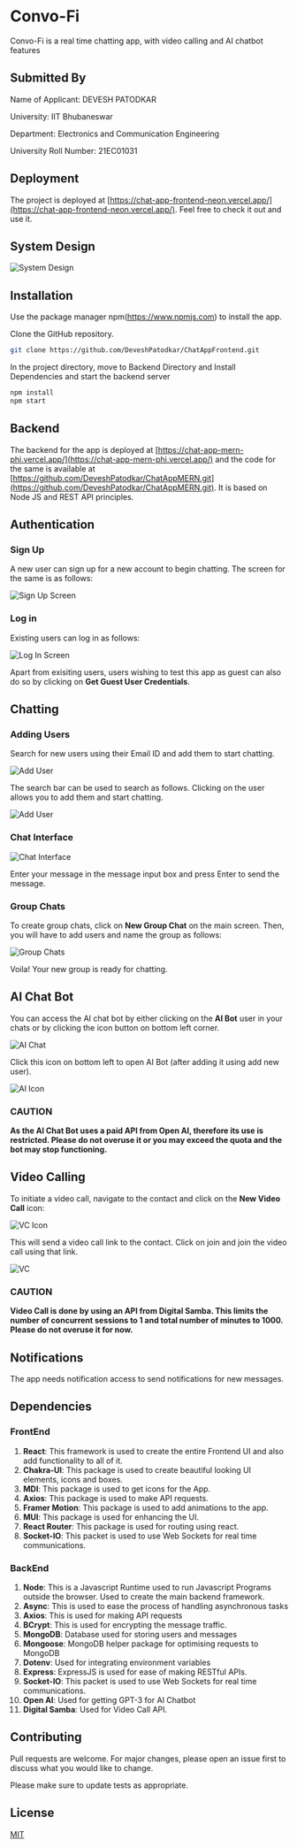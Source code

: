 # Convo-Fi

Convo-Fi is a real time chatting app, with video calling and AI chatbot features

## Submitted By

Name of Applicant: DEVESH PATODKAR

University: IIT Bhubaneswar

Department: Electronics and Communication Engineering

University Roll Number: 21EC01031

## Deployment

The project is deployed at [https://chat-app-frontend-neon.vercel.app/](https://chat-app-frontend-neon.vercel.app/). Feel free to check it out and use it.

## System Design

![System Design](https://drive.google.com/uc?id=17FJgaDGE0Q-Ot4ygwJlY77foVQYce9lk)

## Installation

Use the package manager npm(https://www.npmjs.com) to install the app.

Clone the GitHub repository.

```bash
git clone https://github.com/DeveshPatodkar/ChatAppFrontend.git
```

In the project directory, move to Backend Directory and Install Dependencies and start the backend server

```bash
npm install
npm start
```

## Backend

The backend for the app is deployed at [https://chat-app-mern-phi.vercel.app/](https://chat-app-mern-phi.vercel.app/) and the code for the same is available at [https://github.com/DeveshPatodkar/ChatAppMERN.git](https://github.com/DeveshPatodkar/ChatAppMERN.git). It is based on Node JS and REST API principles.

## Authentication

### Sign Up

A new user can sign up for a new account to begin chatting. The screen for the same is as follows:

![Sign Up Screen](https://drive.google.com/uc?id=1i126kbHfwlGwLBI23X4OtkdS99UH6lmc)

### Log in

Existing users can log in as follows:

![Log In Screen](https://drive.google.com/uc?id=1H3lMG5ROMIKHyIKsDe1SeH1lpe0OweQG)

Apart from exisiting users, users wishing to test this app as guest can also do so by clicking on **Get Guest User Credentials**.

## Chatting

### Adding Users

Search for new users using their Email ID and add them to start chatting.

![Add User](https://drive.google.com/uc?id=1UolPKFogr7ZiRDmnFEEcF91lSP_8cR5f)

The search bar can be used to search as follows. Clicking on the user allows you to add them and start chatting.

![Add User](https://drive.google.com/uc?id=1NQX-9Rpa2jzA24OaltjdOFahcxSMdXvz)

### Chat Interface

![Chat Interface](https://drive.google.com/uc?id=1Ovx-4m_DgCL2TMZ7w7lAz_WBUVnafoun)

Enter your message in the message input box and press Enter to send the message.

### Group Chats

To create group chats, click on **New Group Chat** on the main screen. Then, you will have to add users and name the group as follows:

![Group Chats](https://drive.google.com/uc?id=1CzIbFT3jcgSvSbF6_5opX86gdQ-6_DcS)

Voila! Your new group is ready for chatting.

## AI Chat Bot
You can access the AI chat bot by either clicking on the **AI Bot** user in your chats or by clicking the icon button on bottom left corner.

![AI Chat](https://drive.google.com/uc?id=1xvt7coCfz1jCx1oRV26Bm8mgCPbZG80k)

Click this icon on bottom left to open AI Bot (after adding it using add new user).

![AI Icon](https://drive.google.com/uc?id=1vT1XuMw4G3sr-j9HLs7T-1DFWwyD5neH)

### CAUTION

**As the AI Chat Bot uses a paid API from Open AI, therefore its use is restricted. Please do not overuse it or you may exceed the quota and the bot may stop functioning.**

## Video Calling

To initiate a video call, navigate to the contact and click on the **New Video Call** icon:

![VC Icon](https://drive.google.com/uc?id=1z03qL24_9iEntzi_ogf1j06-jQnlAhYw)

This will send a video call link to the contact. Click on join and join the video call using that link.

![VC](https://drive.google.com/uc?id=1ZiHIgpVwH_uTTubZ6sK7PbR7h8P9jlGH)

### CAUTION

**Video Call is done by using an API from Digital Samba. This limits the number of concurrent sessions to 1 and total number of minutes to 1000. Please do not overuse it for now.**

## Notifications

The app needs notification access to send notifications for new messages.

## Dependencies

### FrontEnd

1. **React**: This framework is used to create the entire Frontend UI and also add functionality to all of it.
2. **Chakra-UI**: This package is used to create beautiful looking UI elements, icons and boxes.
3. **MDI**: This package is used to get icons for the App.
4. **Axios**: This package is used to make API requests.
5. **Framer Motion**: This package is used to add animations to the app.
6. **MUI**: This package is used for enhancing the UI.
7. **React Router**: This package is used for routing using react.
8. **Socket-IO**: This packet is used to use Web Sockets for real time communications.

### BackEnd

1. **Node**: This is a Javascript Runtime used to run Javascript Programs outside the browser. Used to create the main backend framework.
2. **Async**: This is used to ease the process of handling asynchronous tasks
3. **Axios**: This is used for making API requests
4. **BCrypt**: This is used for encrypting the message traffic.
5. **MongoDB**: Database used for storing users and messages
6. **Mongoose**: MongoDB helper package for optimising requests to MongoDB
7. **Dotenv**: Used for integrating environment variables
8. **Express**: ExpressJS is used for ease of making RESTful APIs.
9. **Socket-IO**: This packet is used to use Web Sockets for real time communications.
10. **Open AI**: Used for getting GPT-3 for AI Chatbot
11. **Digital Samba**: Used for Video Call API.

## Contributing

Pull requests are welcome. For major changes, please open an issue first
to discuss what you would like to change.

Please make sure to update tests as appropriate.

## License

[MIT](https://choosealicense.com/licenses/mit/)
